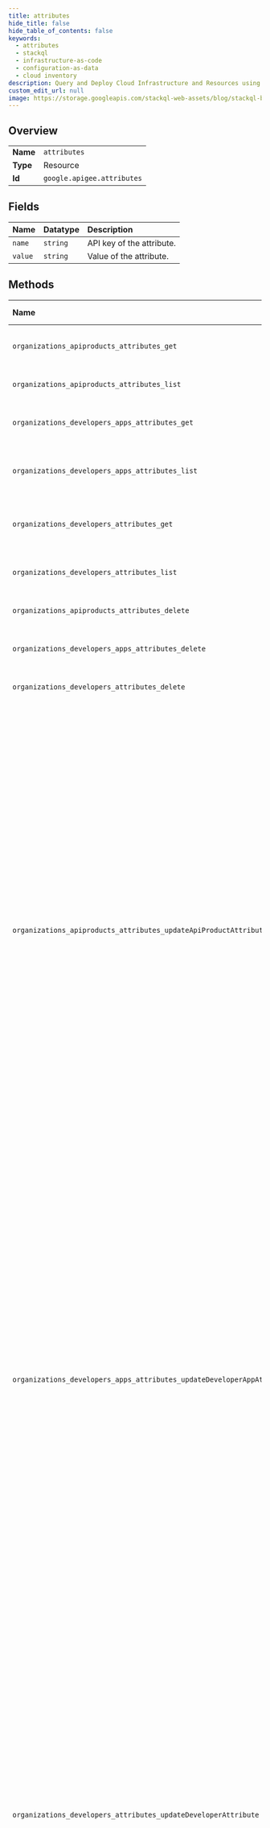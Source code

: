 ```yaml
---
title: attributes
hide_title: false
hide_table_of_contents: false
keywords:
  - attributes
  - stackql
  - infrastructure-as-code
  - configuration-as-data
  - cloud inventory
description: Query and Deploy Cloud Infrastructure and Resources using SQL
custom_edit_url: null
image: https://storage.googleapis.com/stackql-web-assets/blog/stackql-blog-post-featured-image.png
---
```

  
    

## Overview
<table><tbody>
<tr><td><b>Name</b></td><td><code>attributes</code></td></tr>
<tr><td><b>Type</b></td><td>Resource</td></tr>
<tr><td><b>Id</b></td><td><code>google.apigee.attributes</code></td></tr>
</tbody></table>

## Fields
| Name | Datatype | Description |
|:-----|:---------|:------------|
| `name` | `string` | API key of the attribute. |
| `value` | `string` | Value of the attribute. |
## Methods
| Name | Accessible by | Required Params | Description |
|:-----|:--------------|:----------------|:------------|
| `organizations_apiproducts_attributes_get` | `SELECT` | `name` | Gets the value of an API product attribute. |
| `organizations_apiproducts_attributes_list` | `SELECT` | `parent` | Lists all API product attributes. |
| `organizations_developers_apps_attributes_get` | `SELECT` | `name` | Returns a developer app attribute. |
| `organizations_developers_apps_attributes_list` | `SELECT` | `parent` | Returns a list of all developer app attributes. |
| `organizations_developers_attributes_get` | `SELECT` | `name` | Returns the value of the specified developer attribute. |
| `organizations_developers_attributes_list` | `SELECT` | `parent` | Returns a list of all developer attributes. |
| `organizations_apiproducts_attributes_delete` | `DELETE` | `name` | Deletes an API product attribute. |
| `organizations_developers_apps_attributes_delete` | `DELETE` | `name` | Deletes a developer app attribute. |
| `organizations_developers_attributes_delete` | `DELETE` | `name` | Deletes a developer attribute. |
| `organizations_apiproducts_attributes_updateApiProductAttribute` | `EXEC` | `name` | Updates the value of an API product attribute. **Note**: OAuth access tokens and Key Management Service (KMS) entities (apps, developers, and API products) are cached for 180 seconds (current default). Any custom attributes associated with entities also get cached for at least 180 seconds after entity is accessed during runtime. In this case, the `ExpiresIn` element on the OAuthV2 policy won't be able to expire an access token in less than 180 seconds. |
| `organizations_developers_apps_attributes_updateDeveloperAppAttribute` | `EXEC` | `name` | Updates a developer app attribute. **Note**: OAuth access tokens and Key Management Service (KMS) entities (apps, developers, and API products) are cached for 180 seconds (current default). Any custom attributes associated with these entities are cached for at least 180 seconds after the entity is accessed at runtime. Therefore, an `ExpiresIn` element on the OAuthV2 policy won't be able to expire an access token in less than 180 seconds. |
| `organizations_developers_attributes_updateDeveloperAttribute` | `EXEC` | `name` | Updates a developer attribute. **Note**: OAuth access tokens and Key Management Service (KMS) entities (apps, developers, and API products) are cached for 180 seconds (default). Any custom attributes associated with these entities are cached for at least 180 seconds after the entity is accessed at runtime. Therefore, an `ExpiresIn` element on the OAuthV2 policy won't be able to expire an access token in less than 180 seconds. |
